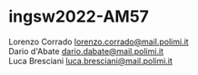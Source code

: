# ingsw2022-AM57
Lorenzo Corrado lorenzo.corrado@mail.polimi.it <br/>
Dario d'Abate dario.dabate@mail.polimi.it<br/>
Luca Bresciani luca.bresciani@mail.polimi.it
